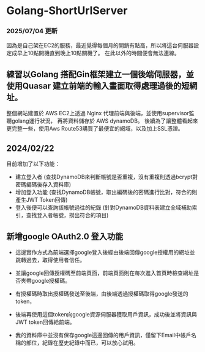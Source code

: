 # Golang-ShortUrlServer

### 2025/07/04 更新
因為是自己架在EC2的服務，最近覺得每個月的開銷有點高，所以將這台伺服器設定成早上10點開機直到晚上10點關機了。
在此以外的時間便會無法連線。

## 練習以Golang 搭配Gin框架建立一個後端伺服器，並使用Quasar 建立前端的輸入畫面取得處理過後的短網址。
整個網站建置於 AWS EC2上透過 Nginx 代理前端與後端，並使用supervisor監聽golang運行狀況，
再將資料儲存於 AWS dynamoDB。
後續為了讓整體看起來更完整一些，使用Aws Route53購買了最便宜的網域，以及加上SSL憑證。

## 2024/02/22
目前增加了以下功能：
* 建立登入者 (查找DynamoDB來判斷帳號是否重複，沒有重複則透過bcrypt對密碼編碼後存入資料庫)
* 增加登入功能 (查找DynamoDB帳號，取出編碼後的密碼進行比對，符合的則產生JWT Token回傳)
* 登入後便可以查詢該帳號過往的紀錄 (針對DynamoDB資料表建立全域補助索引，查找登入者帳號，撈出符合的項目)

## 新增google OAuth2.0 登入功能
* 這邊實作方式為前端選擇google登入後經由後端回傳google授權用的網址並跳轉過去，取得使用者信任。
* 並讓google回傳授權碼至前端頁面，前端頁面則在每次進入首頁時檢查網址是否夾帶google授權碼。
* 有授權碼時取出授權碼發送至後端，由後端透過授權碼取得google發送的token，
* 後端再使用這個token向google資源伺服器獲取用戶資訊，成功後並將資訊與JWT token回傳給前端。

* 我的資料庫中並沒有保存google這邊回傳的用戶資訊，僅留下Email中帳戶名稱的部位，紀錄在歷史紀錄中而已，可以放心試用。
